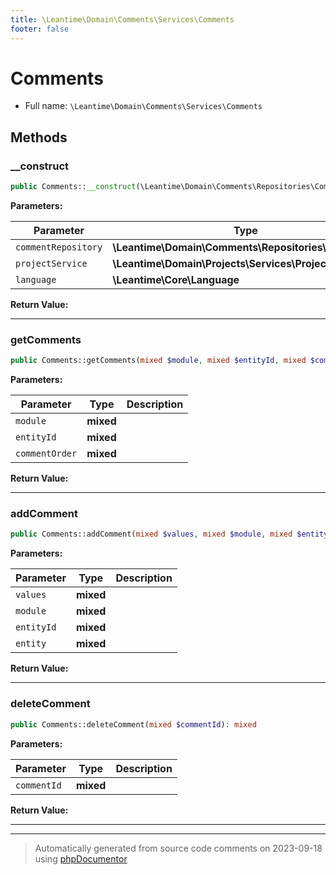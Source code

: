 ```yaml
---
title: \Leantime\Domain\Comments\Services\Comments
footer: false
---
```


# Comments





* Full name: `\Leantime\Domain\Comments\Services\Comments`



## Methods

### __construct



```php
public Comments::__construct(\Leantime\Domain\Comments\Repositories\Comments $commentRepository, \Leantime\Domain\Projects\Services\Projects $projectService, \Leantime\Core\Language $language): mixed
```








**Parameters:**

| Parameter | Type | Description |
|-----------|------|-------------|
| `commentRepository` | **\Leantime\Domain\Comments\Repositories\Comments** |  |
| `projectService` | **\Leantime\Domain\Projects\Services\Projects** |  |
| `language` | **\Leantime\Core\Language** |  |


**Return Value:**





---
### getComments



```php
public Comments::getComments(mixed $module, mixed $entityId, mixed $commentOrder): mixed
```








**Parameters:**

| Parameter | Type | Description |
|-----------|------|-------------|
| `module` | **mixed** |  |
| `entityId` | **mixed** |  |
| `commentOrder` | **mixed** |  |


**Return Value:**





---
### addComment



```php
public Comments::addComment(mixed $values, mixed $module, mixed $entityId, mixed $entity): mixed
```








**Parameters:**

| Parameter | Type | Description |
|-----------|------|-------------|
| `values` | **mixed** |  |
| `module` | **mixed** |  |
| `entityId` | **mixed** |  |
| `entity` | **mixed** |  |


**Return Value:**





---
### deleteComment



```php
public Comments::deleteComment(mixed $commentId): mixed
```








**Parameters:**

| Parameter | Type | Description |
|-----------|------|-------------|
| `commentId` | **mixed** |  |


**Return Value:**





---


---
> Automatically generated from source code comments on 2023-09-18 using [phpDocumentor](http://www.phpdoc.org/)

